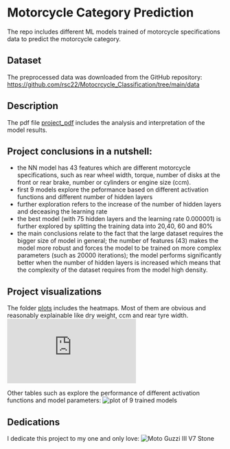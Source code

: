 # Motorcycle Category Prediction

The repo includes different ML models trained of motorcycle specifications data to predict the motorcycle category.

## Dataset

The preprocessed data was downloaded from the GitHub repository: https://github.com/rsc22/Motocrcycle_Classification/tree/main/data

## Description

The pdf file [project_pdf](https://github.com/Nwojarnik/motorcycle_category_prediction/blob/main/motorcycle_category_prediction/scripts_with_processed_data/Motorcycle_classification.pdf) includes the analysis and interpretation of the model results.

## Project conclusions in a nutshell:
* the NN model has 43 features which are different motorcycle specifications, such as rear wheel width, torque, number of disks at the front or rear brake, number or cylinders or engine size (ccm).
* first 9 models explore the peformance based on different activation functions and different number of hidden layers
* further exploration refers to the increase of the number of hidden layers and deceasing the learning rate
* the best model (with 75 hidden layers and the learning rate 0.000001) is further explored by splitting the training data into 20,40, 60 and 80%
* the main conclusions relate to the fact that the large dataset requires the bigger size of model in general; the number of features (43) makes the model more robust and forces the model to be trained on more complex parameters (such as 20000 iterations); the model performs significantly better when the number of hidden layers is increased which means that the complexity of the dataset requires from the model high density.

## Project visualizations

The folder [plots](https://github.com/Nwojarnik/motorcycle_category_prediction/tree/main/motorcycle_category_prediction/plots) includes the heatmaps. Most of them are obvious and reasonably explainable like dry weight, ccm and rear tyre width.
![motorcycle specifications correlations](https://github.com/Nwojarnik/motorcycle_category_prediction/blob/main/motorcycle_category_prediction/plots/corr_all_feats.pdf)


Other tables such as explore the performance of different activation functions and model parameters:
![plot of 9 trained models](https://github.com/Nwojarnik/motorcycle_category_prediction/blob/main/motorcycle_category_prediction/plots/results_9models.png)

## Dedications

I dedicate this project to my one and only love: 
![Moto Guzzi III V7 Stone](one_and_only_love.jpg)

